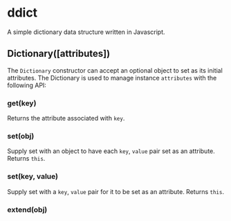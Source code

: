 ddict
=====

A simple dictionary data structure written in Javascript.

Dictionary([attributes])
---
The `Dictionary` constructor can accept an optional object to set as its initial attributes. The Dictionary is used to manage instance `attributes` with the following API:

### get(key)
  Returns the attribute associated with `key`.
### set(obj) 
  Supply set with an object to have each `key`, `value` pair set as an attribute. Returns `this`.
### set(key, value)
  Supply set with a `key`, `value` pair for it to be set as an attribute. Returns `this`.
### extend(obj)